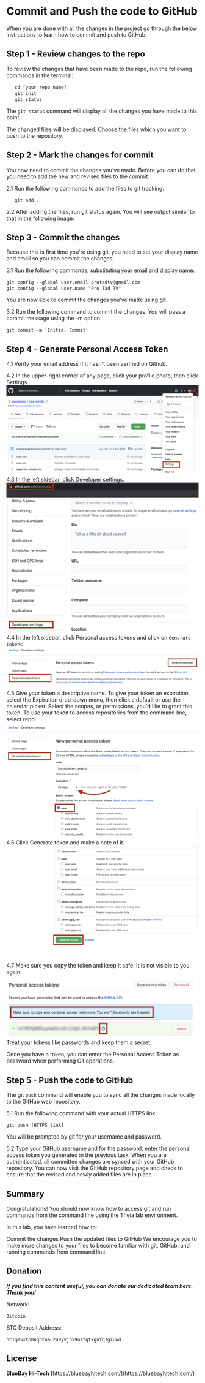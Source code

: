 # Commit and Push the code to GitHub
When you are done with all the changes in the project go through the below instructions to learn how to commit and push to GitHub.
## Step 1 - Review changes to the repo
To review the changes that have been made to the repo, run the following commands in the terminal:

```
   cd [your repo name]
   git init
   git status
```

The `git status` command will display all the changes you have made to this point.

The changed files will be displayed. Choose the files which you want to push to the repository.

## Step 2 - Mark the changes for commit
You now need to commit the changes you’ve made. Before you can do that, you need to add the new and revised files to the commit:

2.1 Run the following commands to add the files to git tracking:
```
   git add .
```

2.2 After adding the files, run git status again. You will see output similar to that in the following image:

## Step 3 - Commit the changes
Because this is first time you're using git, you need to set your display name and email so you can commit the changes:

3.1 Run the following commands, substituting your email and display name:
```
git config --global user.email protadtv@gmail.com
git config --global user.name "Pro Tad TV"
```


You are now able to commit the changes you've made using git.

3.2 Run the following command to commit the changes. You will pass a commit message using the -m option.
```
git commit -m 'Initial Commit'
```

## Step 4 - Generate Personal Access Token
4.1 Verify your email address if it hasn't been verified on Github. 

4.2 In the upper-right corner of any page, click your profile photo, then click Settings.
![Git Settings.](./images/profile_settings.png)
4.3 In the left sidebar, click Developer settings.
![Developer Settings.](./images/dev_settings.png)
4.4 In the left sidebar, click Personal access tokens and click on `Generate Tokens`
![PAT Settings.](./images/PAT.png)
4.5 Give your token a descriptive name. To give your token an expiration, select the Expiration drop-down menu, then click a default or use the calendar picker. Select the scopes, or permissions, you'd like to grant this token. To use your token to access repositories from the command line, select repo.
![New PAT Settings.](./images/new_personal_token.png)
4.6 Click Generate token and make a note of it.
![Generate Token.](./images/generate_token.png)
4.7 Make sure you copy the token and keep it safe. It is not visible to you again. 
![Copy Token.](./images/copy_token.png)
Treat your tokens like passwords and keep them a secret.

Once you have a token, you can enter the Personal Access Token as password when performing Git operations.

## Step 5 - Push the code to GitHub
The git `push` command will enable you to sync all the changes made locally to the GitHub web repository.

5.1 Run the following command with your actual HTTPS link:
```
git push [HTTPS link]
```
You will be prompted by git for your username and password.

5.2 Type your GitHub username and for the password, enter the personal access token you generated in the previous task. When you are authenticated, all committed changes are synced with your GitHub repository.
You can now visit the GitHub repository page and check to ensure that the revised and newly added files are in place.

## Summary
Congratulations! You should now know how to access git and run commands from the command line using the Theia lab environment.

In this lab, you have learned how to:

Commit the changes
Push the updated files to GitHub
We encourage you to make more changes to your files to become familiar with git, GitHub, and running commands from command line.

## Donation

***If you find this content useful, you can donate our dedicated team here. Thank you!***

Network:
```
Bitcoin
```
BTC Deposit Address:
```
bc1qm5xtp8uqhzuau2u9yvjhx9nztqtkgnfq7gzuwd
```
## License

**BlueBay Hi-Tech** [https://bluebayhitech.com/](https://bluebayhitech.com/)